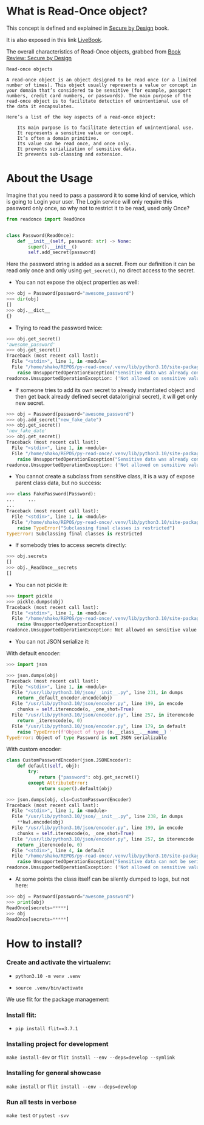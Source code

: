 # What is Read-Once object?

This concept is defined and explained in [Secure by Design](https://www.manning.com/books/secure-by-design) book.

It is also exposed in this link [LiveBook](https://livebook.manning.com/concept/security/read-once-object).

The overall characteristics of Read-Once objects, grabbed from [Book Review: Secure by Design](https://adriancitu.com/tag/read-once-object-pattern/)

```
Read-once objects

A read-once object is an object designed to be read once (or a limited number of times). This object usually represents a value or concept in your domain that’s considered to be sensitive (for example, passport numbers, credit card numbers, or passwords). The main purpose of the read-once object is to facilitate detection of unintentional use of the data it encapsulates.

Here’s a list of the key aspects of a read-once object:

    Its main purpose is to facilitate detection of unintentional use.
    It represents a sensitive value or concept.
    It’s often a domain primitive.
    Its value can be read once, and once only.
    It prevents serialization of sensitive data.
    It prevents sub-classing and extension.
```

# About the Usage

Imagine that you need to pass a password it to some kind of service, which is going to Login your user.
The Login service will only require this password only once, so why not to restrict it to be read, used only Once?


```py
from readonce import ReadOnce


class Password(ReadOnce):
    def __init__(self, password: str) -> None:
        super().__init__()
        self.add_secret(password)

```

Here the password string is added as a secret. 
From our definition it can be read only once and only using `get_secret()`, no direct access to the secret.

* You can not expose the object properties as well:

```py
>>> obj = Password(password="awesome_password")
>>> dir(obj)
[]
>>> obj.__dict__
{}
```

* Trying to read the password twice:

```py
>>> obj.get_secret()
'awesome_password'
>>> obj.get_secret()
Traceback (most recent call last):
  File "<stdin>", line 1, in <module>
  File "/home/shako/REPOS/py-read-once/.venv/lib/python3.10/site-packages/readonce.py", line 47, in get_secret
    raise UnsupportedOperationException("Sensitive data was already consumed")
readonce.UnsupportedOperationException: ('Not allowed on sensitive value', 'Sensitive data was already consumed')
```

* If someone tries to add its own secret to already instantiated object and then get back already defined secret data(original secret),
it will get only new secret.

```py
>>> obj = Password(password="awesome_password")
>>> obj.add_secret("new_fake_date")
>>> obj.get_secret()
'new_fake_date'
>>> obj.get_secret()
Traceback (most recent call last):
  File "<stdin>", line 1, in <module>
  File "/home/shako/REPOS/py-read-once/.venv/lib/python3.10/site-packages/readonce.py", line 47, in get_secret
    raise UnsupportedOperationException("Sensitive data was already consumed")
readonce.UnsupportedOperationException: ('Not allowed on sensitive value', 'Sensitive data was already consumed')
```

* You cannot create a subclass from sensitive class, it is a way of expose parent class data, but no success:

```py
>>> class FakePassword(Password):
...     ...
... 
Traceback (most recent call last):
  File "<stdin>", line 1, in <module>
  File "/home/shako/REPOS/py-read-once/.venv/lib/python3.10/site-packages/readonce.py", line 21, in __new__
    raise TypeError("Subclassing final classes is restricted")
TypeError: Subclassing final classes is restricted
```

* If somebody tries to access secrets directly:

```py
>>> obj.secrets
[]
>>> obj._ReadOnce__secrets
[]
```

* You can not pickle it:

```py
>>> import pickle
>>> pickle.dumps(obj)
Traceback (most recent call last):
  File "<stdin>", line 1, in <module>
  File "/home/shako/REPOS/py-read-once/.venv/lib/python3.10/site-packages/readonce.py", line 87, in __getstate__
    raise UnsupportedOperationException()
readonce.UnsupportedOperationException: Not allowed on sensitive value
```

* You can not JSON serialize it:

With default encoder:

```py
>>> import json

>>> json.dumps(obj)
Traceback (most recent call last):
  File "<stdin>", line 1, in <module>
  File "/usr/lib/python3.10/json/__init__.py", line 231, in dumps
    return _default_encoder.encode(obj)
  File "/usr/lib/python3.10/json/encoder.py", line 199, in encode
    chunks = self.iterencode(o, _one_shot=True)
  File "/usr/lib/python3.10/json/encoder.py", line 257, in iterencode
    return _iterencode(o, 0)
  File "/usr/lib/python3.10/json/encoder.py", line 179, in default
    raise TypeError(f'Object of type {o.__class__.__name__} '
TypeError: Object of type Password is not JSON serializable
```

With custom encoder:

```py
class CustomPasswordEncoder(json.JSONEncoder):
    def default(self, obj):
        try:
            return {"password": obj.get_secret()}
        except AttributeError:
            return super().default(obj)
```

```py
>>> json.dumps(obj, cls=CustomPasswordEncoder)
Traceback (most recent call last):
  File "<stdin>", line 1, in <module>
  File "/usr/lib/python3.10/json/__init__.py", line 238, in dumps
    **kw).encode(obj)
  File "/usr/lib/python3.10/json/encoder.py", line 199, in encode
    chunks = self.iterencode(o, _one_shot=True)
  File "/usr/lib/python3.10/json/encoder.py", line 257, in iterencode
    return _iterencode(o, 0)
  File "<stdin>", line 4, in default
  File "/home/shako/REPOS/py-read-once/.venv/lib/python3.10/site-packages/readonce.py", line 48, in get_secret
    raise UnsupportedOperationException("Sensitive data can not be serialized")
readonce.UnsupportedOperationException: ('Not allowed on sensitive value', 'Sensitive data can not be serialized')
```

* At some points the class itself can be silently dumped to logs, but not here:

```py
>>> obj = Password(password="awesome_password")
>>> print(obj)
ReadOnce[secrets=*****]
>>> obj
ReadOnce[secrets=*****]
```


# How to install?

### Create and activate the virtualenv:

* `python3.10 -m venv .venv`

* `source .venv/bin/activate`

We use flit for the package management:

### Install flit:

* `pip install flit==3.7.1`

### Installing project for development

`make install-dev` or `flit install --env --deps=develop --symlink` 

### Installing for general showcase

`make install` or `flit install --env --deps=develop` 

### Run all tests in verbose

`make test` or `pytest -svv` 

